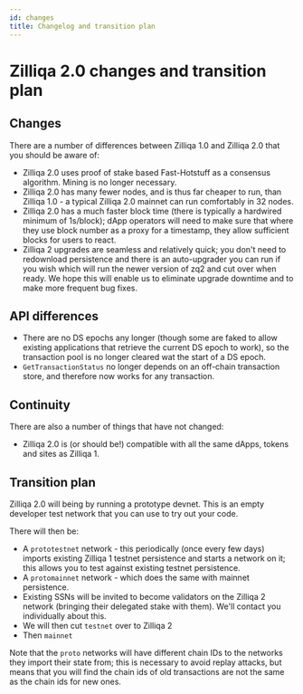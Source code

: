 ```yaml
---
id: changes
title: Changelog and transition plan
---
```


# Zilliqa 2.0 changes and transition plan

## Changes

There are a number of differences between Zilliqa 1.0 and Zilliqa 2.0 that you should be aware of:

- Zilliqa 2.0 uses proof of stake based Fast-Hotstuff as a consensus algorithm. Mining is no longer necessary.
- Zilliqa 2.0 has many fewer nodes, and is thus far cheaper to run, than Zilliqa 1.0 - a typical Zilliqa 2.0 mainnet can run comfortably in 32 nodes.
- Zilliqa 2.0 has a much faster block time (there is typically a hardwired minimum of 1s/block); dApp operators will need to make sure that where they use block number as a proxy for a timestamp, they allow sufficient blocks for users to react.
- Zilliqa 2 upgrades are seamless and relatively quick; you don't need to redownload persistence and there is an auto-upgrader you can run if you wish which will run the newer version of zq2 and cut over when ready. We hope this will enable us to eliminate upgrade downtime and to make more frequent bug fixes.

## API differences

- There are no DS epochs any longer (though some are faked to allow
  existing applications that retrieve the current DS epoch to work),
  so the transaction pool is no longer cleared wat the start of a DS
  epoch.
- `GetTransactionStatus` no longer depends on an off-chain transaction
  store, and therefore now works for any transaction.

## Continuity

There are also a number of things that have not changed:

- Zilliqa 2.0 is (or should be!) compatible with all the same dApps, tokens and sites as Zilliqa 1.

## Transition plan

Zilliqa 2.0 will being by running a prototype devnet. This is an empty developer test network that you can use to try out your code.

There will then be:

- A `prototestnet` network - this periodically (once every few days) imports existing Zilliqa 1 testnet persistence and starts a network on it; this allows you to test against existing testnet persistence.
- A `protomainnet` network - which does the same with mainnet persistence.
- Existing SSNs will be invited to become validators on the Zilliqa 2 network (bringing their delegated stake with them). We'll contact you individually about this.
- We will then cut `testnet` over to Zilliqa 2
- Then `mainnet`

Note that the `proto` networks will have different chain IDs to the networks they import their state from; this is necessary to avoid replay attacks, but means that you will find the chain ids of old transactions are not the same as the chain ids for new ones.
